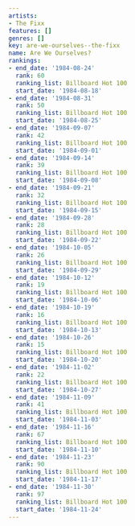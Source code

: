 ```yaml
---
artists:
- The Fixx
features: []
genres: []
key: are-we-ourselves--the-fixx
name: Are We Ourselves?
rankings:
- end_date: '1984-08-24'
  rank: 60
  ranking_list: Billboard Hot 100
  start_date: '1984-08-18'
- end_date: '1984-08-31'
  rank: 50
  ranking_list: Billboard Hot 100
  start_date: '1984-08-25'
- end_date: '1984-09-07'
  rank: 42
  ranking_list: Billboard Hot 100
  start_date: '1984-09-01'
- end_date: '1984-09-14'
  rank: 39
  ranking_list: Billboard Hot 100
  start_date: '1984-09-08'
- end_date: '1984-09-21'
  rank: 32
  ranking_list: Billboard Hot 100
  start_date: '1984-09-15'
- end_date: '1984-09-28'
  rank: 28
  ranking_list: Billboard Hot 100
  start_date: '1984-09-22'
- end_date: '1984-10-05'
  rank: 26
  ranking_list: Billboard Hot 100
  start_date: '1984-09-29'
- end_date: '1984-10-12'
  rank: 19
  ranking_list: Billboard Hot 100
  start_date: '1984-10-06'
- end_date: '1984-10-19'
  rank: 16
  ranking_list: Billboard Hot 100
  start_date: '1984-10-13'
- end_date: '1984-10-26'
  rank: 15
  ranking_list: Billboard Hot 100
  start_date: '1984-10-20'
- end_date: '1984-11-02'
  rank: 22
  ranking_list: Billboard Hot 100
  start_date: '1984-10-27'
- end_date: '1984-11-09'
  rank: 41
  ranking_list: Billboard Hot 100
  start_date: '1984-11-03'
- end_date: '1984-11-16'
  rank: 67
  ranking_list: Billboard Hot 100
  start_date: '1984-11-10'
- end_date: '1984-11-23'
  rank: 90
  ranking_list: Billboard Hot 100
  start_date: '1984-11-17'
- end_date: '1984-11-30'
  rank: 97
  ranking_list: Billboard Hot 100
  start_date: '1984-11-24'
---
```


